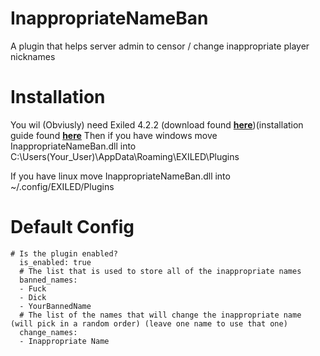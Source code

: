 # InappropriateNameBan
A plugin that helps server admin to censor / change inappropriate player nicknames


# Installation
You wil (Obviusly) need Exiled 4.2.2 (download found [**here**](https://github.com/Exiled-Team/EXILED/releases))(installation guide found [**here**](https://github.com/Exiled-Team/EXILED#installation)
Then if you have windows move InappropriateNameBan.dll into C:\Users\(Your_User)\AppData\Roaming\EXILED\Plugins

If you have linux move InappropriateNameBan.dll into ~/.config/EXILED/Plugins

# Default Config
```
# Is the plugin enabled?
  is_enabled: true
  # The list that is used to store all of the inappropriate names
  banned_names:
  - Fuck
  - Dick
  - YourBannedName
  # The list of the names that will change the inappropriate name (will pick in a random order) (leave one name to use that one)
  change_names:
  - Inappropriate Name
  ```
